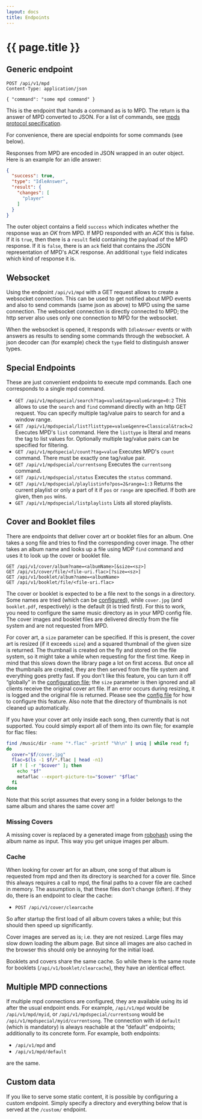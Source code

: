 ```yaml
---
layout: docs
title: Endpoints
---
```


# {{ page.title }}

## Generic endpoint

```
POST /api/v1/mpd
Content-Type: application/json

{ "command": "some mpd command" }
```

This is the endpoint that hands a command as is to MPD. The return is
tha answer of MPD converted to JSON. For a list of commands, see [mpds
protocol
specification](https://musicpd.org/doc/protocol/command_reference.html).

For convenience, there are special endpoints for some commands (see
below).

Responses from MPD are encoded in JSON wrapped in an outer
object. Here is an example for an idle answer:

```json
{
  "success": true,
  "type": "IdleAnswer",
  "result": {
    "changes": [
      "player"
    ]
  }
}
```

The outer object contains a field `success` which indicates whether
the response was an _OK_ from MPD. If MPD responded with an _ACK_ this
is false. If it is `true`, then there is a `result` field containing
the payload of the MPD response. If it is `false`, there is an `ack`
field that contains the JSON representation of MPD's ACK response. An
additional `type` field indicates which kind of response it is.

## Websocket

Using the endpoint `/api/v1/mpd` with a GET request allows to create a
websocket connection. This can be used to get notified about MPD
events and also to send commands (same json as above) to MPD using the
same connection. The websocket connection is directly connected to
MPD; the http server also uses only one connection to MPD for the
websocket.

When the websocket is opened, it responds with `IdleAnswer` events or
with answers as results to sending some commands through the
websocket. A json decoder can (for example) check the `type` field to
distinguish answer types.


## Special Endpoints

These are just convenient endpoints to execute mpd commands. Each one
corresponds to a single mpd command.

- `GET /api/v1/mpdspecial/search?tag=value&tag=value&range=0:2` This allows
to use the `search` and `find` command directly with an http GET
request. You can specify multiple tag/value pairs to search for and a
window range.
- `GET /api/v1/mpdspecial/list?listtype=value&genre=Classical&track=2`
  Executes MPD's `list` command. Here the `listtype` is literal and
  means the tag to list values for. Optionally multiple tag/value
  pairs can be specified for filtering.
- `GET /api/v1/mpdspecial/count?tag=value` Executes MPD's `count`
  command. There must be exactly one tag/value pair.
- `GET /api/v1/mpdspecial/currentsong` Executes the `currentsong` command.
- `GET /api/v1/mpdspecial/status` Executes the `status` command.
- `GET /api/v1/mpdspecial/playlistinfo?pos=2&range=1:3` Returns the current
  playlist or only a part of it if `pos` or `range` are specified. If
  both are given, then `pos` wins.
- `GET /api/v1/mpdspecial/listplaylists` Lists all stored playlists.


## Cover and Booklet files

There are endpoints that deliver cover art or booklet files for an
album. One takes a song file and tries to find the corresponding cover
image. The other takes an album name and looks up a file using MDP
`find` command and uses it to look up the cover or booklet file.

    GET /api/v1/cover/album?name=<albumName>[&size=<sz>]
    GET /api/v1/cover/file/<file-uri.flac>[?size=<sz>]
    GET /api/v1/booklet/album?name=<albumName>
    GET /api/v1/booklet/file/<file-uri.flac>

The cover or booklet is expected to be a file next to the songs in a
directory. Some names are tried (which can be
[configured](configuration.html)), while `cover.jpg` (and
`booklet.pdf`, respectively) is the default (it is tried first). For
this to work, you need to configure the same music directory as in
your MPD config file. The cover images and booklet files are delivered
directly from the file system and are not requested from MPD.

For cover art, a `size` parameter can be specified. If this is
present, the cover art is resized (if it exceeds `size`) and a squared
thumbnail of the given size is returned. The thumbnail is created on
the fly and stored on the file system, so it might take a while when
requesting for the first time. Keep in mind that this slows down the
library page a lot on first access. But once all the thumbnails are
created, they are then served from the file system and everything goes
pretty fast. If you don't like this feature, you can turn it off
“globally” in the [configuration file](configuration.html); the `size`
parameter is then ignored and all clients receive the original cover
art file. If an error occurs during resizing, it is logged and the
original file is returned. Please see the [config
file](configuration.html) for how to configure this feature. Also note
that the directory of thumbnails is not cleaned up automatically.

If you have your cover art only inside each song, then currently that
is not supported. You could simply export all of them into its own
file; for example for flac files:

```bash
find /music/dir -name "*.flac" -printf "%h\n" | uniq | while read f;
do
  cover="$f/cover.jpg"
  flac=$(ls -1 $f/*.flac | head -n1)
  if ! [ -r "$cover" ]; then
    echo "$f"
    metaflac --export-picture-to="$cover" "$flac"
  fi
done
```

Note that this script assumes that every song in a folder belongs to
the same album and shares the same cover art!


### Missing Covers

A missing cover is replaced by a generated image from
[robohash](https://robohash.org) using the album name as input. This
way you get unique images per album.


### Cache

When looking for cover art for an album, one song of that album is
requested from mpd and then its directory is searched for a cover
file. Since this always requires a call to mpd, the final paths to a
cover file are cached in memory. The assumption is, that these files
don't change (often). If they do, there is an endpoint to clear the
cache:

- `POST /api/v1/cover/clearcache`

So after startup the first load of all album covers takes a while; but
this should then speed up significantly.

Cover images are served as is; i.e. they are not resized. Large files
may slow down loading the album page. But since all images are also
cached in the browser this should only be annoying for the initial
load.

Booklets and covers share the same cache. So while there is the same
route for booklets (`/api/v1/booklet/clearcache`), they have an
identical effect.

## Multiple MPD connections

If multiple mpd connections are configured, they are available using
its id after the usual endpoint ends. For example, `/api/v1/mpd` would
be `/api/v1/mpd/myid`, or `/api/v1/mpdspecial/currentsong` would be
`/api/v1/mpdspecial/myid/currentsong`. The connection with id
`default` (which is mandatory) is always reachable at the “default”
endpoints; additionally to its concrete form. For example, both
endpoints:

- `/api/v1/mpd` and
- `/api/v1/mpd/default`

are the same.


## Custom data

If you like to serve some static content, it is possible by
configuring a custom endpoint. Simply specify a directory and
everything below that is served at the `/custom/` endpoint.
